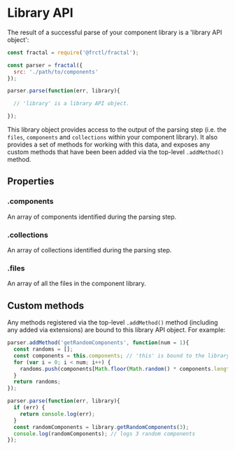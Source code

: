 # Library API

The result of a successful parse of your component library is a 'library API object':

```js
const fractal = require('@frctl/fractal');

const parser = fractal({
  src: './path/to/components'
});

parser.parse(function(err, library){

  // 'library' is a library API object.

});
```

This library object provides access to the output of the parsing step (i.e. the `files`, `components` and `collections` within your component library). It also provides a set of methods for working with this data, and exposes any custom methods that have been been added via the top-level `.addMethod()` method.

## Properties

### .components

An array of components identified during the parsing step.

### .collections

An array of collections identified during the parsing step.

### .files

An array of all the files in the component library.



## Custom methods

Any methods registered via the top-level `.addMethod()` method (including any added via extensions) are bound to this library API object. For example:

```js
parser.addMethod('getRandomComponents', function(num = 1){
  const randoms = [];
  const components = this.components; // 'this' is bound to the library API object
  for (var i = 0; i < num; i++) {
    randoms.push(components[Math.floor(Math.random() * components.length)]);
  }
  return randoms;
});

parser.parse(function(err, library){
  if (err) {
    return console.log(err);
  }
  const randomComponents = library.getRandomComponents(3);
  console.log(randomComponents); // logs 3 random components
});

```
